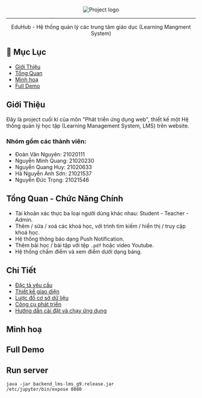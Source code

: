 <p align="center">
  <br>
  
  <img  src="https://i.imgur.com/hkW4YhJ.png" alt="Project logo">
 
</p>

---

<p align="center">EduHub - Hệ thống quản lý các trung tâm giáo dục (Learning Mangment System)
    <br>
</p>

## 📝 Mục Lục

- [Giới Thiệu](#Giới-Thiệu)
- [Tổng Quan](#Tổng-Quan---Chức-Năng-Chính)
- [Minh hoạ](#Minh-hoạ)
- [Full Demo](#full-demo)


## Giới Thiệu

Đây là project cuối kì của môn "Phát triển ứng dụng web", thiết kế một Hệ thống quản lý học tập (Learning Management System, LMS) trên website. 


### Nhóm gồm các thành viên:
  - Đoàn Văn Nguyên: 21020111
  - Nguyễn Minh Quang: 21020230
  - Nguyễn Quang Huy: 21020633
  - Hà Nguyễn Anh Sơn: 21021537
  - Nguyễn Đức Trọng: 21021546


<!-- <p align="center">
  <br>
  <img width=848px height=480px  src="https://user-images.githubusercontent.com/30159212/211318750-b7c464df-ce4a-49e6-987d-67fa9450b2c8.gif" alt="Project showcase">

</p> -->

<!-- This is full stack web-app created as a final graduation project that aimed to design and build a fully functional learning mangment system (LMS) and integrate it with a varity of machine leraning models to offer common and invoative AI features.

This repository contains the web portion (front-end | backend), but doesn't include the AI models. -->

## Tổng Quan - Chức Năng Chính


- Tài khoản xác thực ba loại người dùng khác nhau: Student - Teacher - Admin.
- Thêm / sửa / xoá các khoá học, với trình tìm kiếm / hiển thị / truy cập khoá học. 
- Hệ thống thông báo dạng Push Notification.
- Thêm bài học / bài tập với tệp `.pdf` hoặc video Youtube. 
- Hệ thống chấm điểm và xem điểm dưới dạng bảng. 



<!-- * Authentication
* Authorization for diffrent uesr roles (student | instructor | admin)
* Youtube integration for course Lectures
* Announcments notification system with push notifications for desktop
* Fast grader for assestments and exams
* Auto Grading for essay questions using Machine learning
* Grade book for instructor
* Deadlines Calendar
* Plagarism detection
* Live cheating detection from webcam and microphone using Machine Learning
* Reports to the instructor of a cheating instance
* Text moderation system -->


## Chi Tiết

- [Đặc tả yêu cầu](./.docs/SRS.md)
- [Thiết kế giao diện](https://www.figma.com/file/63NtzLAeJcc4K0naM92C0P/Education-Management-System?type=design&node-id=0%3A1&mode=design&t=N8Az3P8c6qr1EGbq-1)
- [Lược đồ cơ sở dữ liệu](./.docs/schema.md)
- [Công cụ phát triển](./.docs/tools.md)
- [Hướng dẫn cài đặt và chạy ứng dụng](./.docs/installation.md)

## Minh hoạ
<!-- | login screen                                        | Courses Screen                          |
| ----------------------------                        | ----------------------------------------|
| ![login screen][ref-login]                          | ![courses screen][ref-courses-screen]   |
| Lectures Screen                                     | Modules Screen                          |
| ![lectures screen][ref-lectures-screen]             | ![modules screen][ref-modules-screen]   |
| Assessment Creation Screen                          | Assessment View Screen                  |
| ![Assessment Creation][ref-assessment-creation]     | ![Assessment View][ref-assessment-view] |
| Exam taking Screen                                  | Grading Screen                          |
| ![Exam taking Screen][ref-exam-taking-screen]       | ![Grading Screen][ref-grading-screen]   |
| Grade Book Screen                                   | Course Settings Screen                  | 
| ![Grade Book Screen][ref-grade-book-screen]         | ![Course Settings Screen][ref-course-settings-screen] | -->

## Full Demo

<!-- <a href="http://www.youtube.com/watch?feature=player_embedded&v=uvtkwOpwAYU" target="_blank">
  <img width=640px height=360px src="https://user-images.githubusercontent.com/30159212/211315771-ebdf99ba-fbf1-42d2-a2f8-c6fabf788040.png" alt="IMAGE ALT TEXT HERE" border="10"/>
</a> -->

## Run server
```
java -jar backend_lms-lms_g9.release.jar
/etc/jupyter/bin/expose 8080
```

